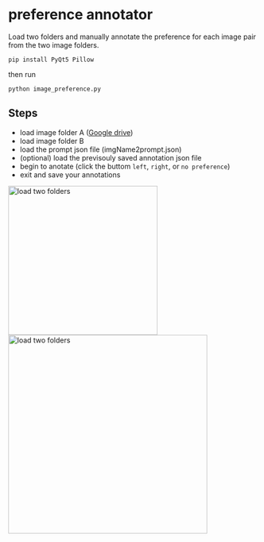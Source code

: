 # preference annotator

Load two folders and manually annotate the preference for each image pair from the two image folders.


```pip install PyQt5 Pillow```

then run


```python image_preference.py```


## Steps

- load image folder A ([Google drive](https://drive.google.com/drive/folders/10PwFh1z7TYansiyvGyP2ls73vkl1V1Z_?usp=drive_link))
- load image folder B
- load the prompt json file (imgName2prompt.json)
- (optional) load the previsouly saved annotation json file 
- begin to anotate (click the buttom ```left```, ```right```, or ```no preference```)
- exit and save your annotations

 <img src="step_1_2.jpg" alt="load two folders" width="300">
 <img src="step_3_4.jpg" alt="load two folders" width="400">
